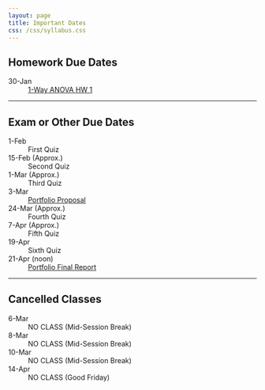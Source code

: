 ```yaml
---
layout: page
title: Important Dates
css: /css/syllabus.css
---
```


## Homework Due Dates
<dl class="dl-horizontal">
<dt>30-Jan</dt><dd><a href="../modules/Anova-1Way/HW1">1-Way ANOVA HW 1</a></dd>
</dl>

<!---
<dt>17-Jan</dt><dd><a href="../modules/LMFoundation/HW1">Foundations HW 1</a></dd>
<dt>25-Jan</dt><dd><a href="../modules/LMFoundation/HW2">Foundations HW 2</a></dd>
--->

---- 

## Exam or Other Due Dates
<dl class="dl-horizontal">
<dt>1-Feb</dt><dd>First Quiz</dd>
<dt>15-Feb (Approx.)</dt><dd>Second Quiz</dd>
<dt>1-Mar (Approx.)</dt><dd>Third Quiz</dd>
<dt>3-Mar</dt><dd><a href="Syllabus-Current.html#portfolio">Portfolio Proposal</a></dd>
<dt>24-Mar (Approx.)</dt><dd>Fourth Quiz</dd>
<dt>7-Apr (Approx.)</dt><dd>Fifth Quiz</dd>
<dt>19-Apr</dt><dd>Sixth Quiz</dd>
<dt>21-Apr (noon)</dt><dd><a href="Syllabus-Current.html#portfolio">Portfolio Final Report</a></dd>
</dl>

<!---
--->

---- 

## Cancelled Classes
<dl class="dl-horizontal">
<dt>6-Mar</dt><dd>NO CLASS (Mid-Session Break)</dd>
<dt>8-Mar</dt><dd>NO CLASS (Mid-Session Break)</dd>
<dt>10-Mar</dt><dd>NO CLASS (Mid-Session Break)</dd>
<dt>14-Apr</dt><dd>NO CLASS (Good Friday)</dd>
<!---
<dt>17-Feb</dt><dd>NO CLASS (Dr. Ogle at AFS Conference)</dd>
<dt>16-Jan</dt><dd>NO CLASS (Please participate in <a href="https://www.northland.edu/event/martin-luther-king-jr-day-2017/" target="_blank">Martin Luther King, Jr. Day Activities</a>)</dd>
--->
</dl>
